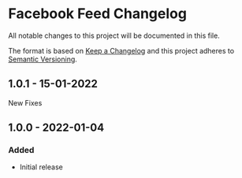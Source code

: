 # Facebook Feed Changelog

All notable changes to this project will be documented in this file.

The format is based on [Keep a Changelog](http://keepachangelog.com/) and this project adheres to [Semantic Versioning](http://semver.org/).

## 1.0.1   - 15-01-2022
New Fixes

## 1.0.0 - 2022-01-04

### Added
- Initial release
